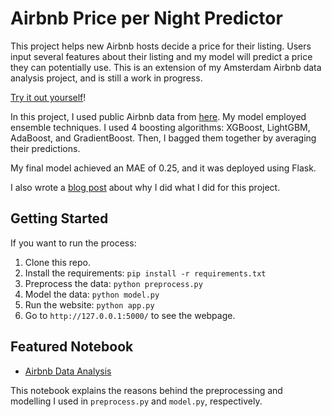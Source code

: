 # Airbnb Price per Night Predictor
This project helps new Airbnb hosts decide a price for their listing. Users input several features about their listing and my model will predict a price they can potentially use. This is an extension of my Amsterdam Airbnb data analysis project, and is still a work in progress.

[Try it out yourself](https://airbnb-price-predictor.herokuapp.com/)!

In this project, I used public Airbnb data from [here](http://insideairbnb.com/get-the-data.html). My model employed ensemble techniques. I used 4 boosting algorithms: XGBoost, LightGBM, AdaBoost, and GradientBoost. Then, I bagged them together by averaging their predictions.

My final model achieved an MAE of 0.25, and it was deployed using Flask.

I also wrote a [blog post](https://philliplagoc.wordpress.com/2020/06/23/helping-airbnb-hosts-pick-a-price/) about why I did what I did for this project.

## Getting Started
If you want to run the process:
1. Clone this repo.
2. Install the requirements: `pip install -r requirements.txt`
3. Preprocess the data: `python preprocess.py`
4. Model the data: `python model.py`
5. Run the website: `python app.py`
6. Go to `http://127.0.0.1:5000/` to see the webpage.

## Featured Notebook
* [Airbnb Data Analysis](https://github.com/philliplagoc/AirBnb_Data_Analysis)

This notebook explains the reasons behind the preprocessing and modelling I used in `preprocess.py` and `model.py`, respectively. 

